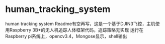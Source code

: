 # human_tracking_system
human tracking system
Readme有空再写，这是一个基于DJIN3飞控，主机使用Raspberry 3B+的无人机追踪人体框架代码，追踪策略无实现
运行在Raspberry pi系统上，opencv3.4，Mongose显示，shell输出
